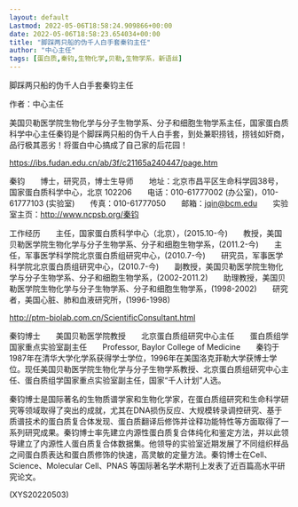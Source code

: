 ```yaml
---
layout: default
Lastmod: 2022-05-06T18:58:24.909866+00:00
date: 2022-05-06T18:58:23.654034+00:00
title: "脚踩两只船的伪千人白手套秦钧主任"
author: "中心主任"
tags: [蛋白质,秦钧,生物化学,贝勒,生物学系，新语丝]
---
```


脚踩两只船的伪千人白手套秦钧主任

作者：中心主任

美国贝勒医学院生物化学与分子生物学系、分子和细胞生物学系主任，国家蛋白质科学中心主任秦钧是个脚踩两只船的伪千人白手套，到处兼职捞钱，捞钱如奸商，品行极其恶劣！将蛋白中心搞成了自己家的后花园！

https://ibs.fudan.edu.cn/ab/3f/c21165a240447/page.htm

秦钧　　博士，研究员，博士生导师　　地址：北京市昌平区生命科学园38号，国家蛋白质科学中心，北京 102206　　电话：010-61777002 (办公室)，010-61777103 (实验室)　　传真：010-61777050　　邮箱：jqin@bcm.edu　　实验室主页：http://www.ncpsb.org/秦钧

工作经历　　主任，国家蛋白质科学中心（北京），(2015.10-今)　　教授，美国贝勒医学院生物化学与分子生物学系、分子和细胞生物学系，(2011.2-今)　　主任，军事医学科学院北京蛋白质组研究中心，(2010.7-今)　　研究员，军事医学科学院北京蛋白质组研究中心，(2010.7-今)　　副教授，美国贝勒医学院生物化学与分子生物学系、分子和细胞生物学系，(2002-2011.2)　　助理教授，美国贝勒医学院生物化学与分子生物学系、分子和细胞生物学系，(1998-2002)　　研究者，美国心脏、肺和血液研究所，(1996-1998)

http://ptm-biolab.com.cn/ScientificConsultant.html

秦钧博士　　美国贝勒医学院教授　　北京蛋白质组研究中心主任　　蛋白质组学国家重点实验室副主任　　Professor, Baylor College of Medicine　　秦钧于1987年在清华大学化学系获得学士学位，1996年在美国洛克菲勒大学获博士学位。现任美国贝勒医学院生物化学与分子生物学系教授、北京蛋白质组研究中心主任、蛋白质组学国家重点实验室副主任，国家“千人计划”人选。

秦钧博士是国际著名的生物质谱学家和生物化学家，在蛋白质组研究和生命科学研究等领域取得了突出的成就，尤其在DNA损伤反应、大规模转录调控研究、基于质谱技术的蛋白质复合体发现、蛋白质翻译后修饰并诠释功能特性等方面取得了一系列研究成果。秦钧博士率先建立内源性蛋白质复合体纯化和鉴定方法，并以此领导建立了内源性人蛋白质复合体数据集。他领导的实验室近期发展了不同组织样品之间蛋白质表达和蛋白质修饰的快速，高灵敏的定量方法。秦钧博士在Cell、Science、Molecular Cell、PNAS 等国际著名学术期刊上发表了近百篇高水平研究论文。

(XYS20220503)

